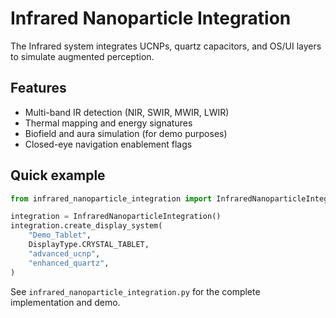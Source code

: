 # Infrared Nanoparticle Integration

The Infrared system integrates UCNPs, quartz capacitors, and OS/UI layers to simulate augmented perception.

## Features
- Multi-band IR detection (NIR, SWIR, MWIR, LWIR)
- Thermal mapping and energy signatures
- Biofield and aura simulation (for demo purposes)
- Closed-eye navigation enablement flags

## Quick example
```python
from infrared_nanoparticle_integration import InfraredNanoparticleIntegration, DisplayType

integration = InfraredNanoparticleIntegration()
integration.create_display_system(
    "Demo_Tablet",
    DisplayType.CRYSTAL_TABLET,
    "advanced_ucnp",
    "enhanced_quartz",
)
```

See `infrared_nanoparticle_integration.py` for the complete implementation and demo.

